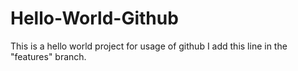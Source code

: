 # Hello-World-Github
This is a hello world project for usage of github
I add this line in the "features" branch.
